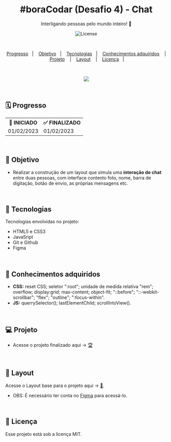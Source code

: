 <h1 align="center">#boraCodar (Desafio 4) - Chat</h1>

<p align="center">
Interligando pessoas pelo mundo inteiro! 🚀
</p>

<p align="center">
  <img alt="License" src="https://img.shields.io/static/v1?label=license&message=MIT&color=49AA26&labelColor=000000">
</p>

</br>

<p align="center">
  <a href="#-Progresso">Progresso</a>&nbsp;&nbsp;&nbsp;|&nbsp;&nbsp;&nbsp;
  <a href="#-Objetivo">Objetivo</a>&nbsp;&nbsp;&nbsp;|&nbsp;&nbsp;&nbsp;
  <a href="#-Tecnologias">Tecnologias</a>&nbsp;&nbsp;&nbsp;|&nbsp;&nbsp;&nbsp;
  <a href="#-Conhecimentos-adquiridos">Conhecimentos adquiridos</a>
  &nbsp;&nbsp;&nbsp;|&nbsp;&nbsp;&nbsp;
  <a href="#-Projeto">Projeto</a>
  &nbsp;&nbsp;&nbsp;|&nbsp;&nbsp;&nbsp;
  <a href="#-Layout">Layout</a>
  &nbsp;&nbsp;&nbsp;|&nbsp;&nbsp;&nbsp;
  <a href="#-Licença">Licença</a>&nbsp;&nbsp;&nbsp;|&nbsp;&nbsp;&nbsp;
</p>

</br>

<p align = "center">
<img src="https://i.imgur.com/9JAQs0C.png"/>
</p>

<br>

## 🗓️ Progresso

<div align="center">
  <table>
    <tr>
      <th>🚩 INICIADO</th>
      <th>✅ FINALIZADO</th>
    </tr>
    <tr>
      <td>01/02/2023</td>
      <td>01/02/2023</td>
    </tr>
  </table>
</div>

<br>

## 🎯 Objetivo

- Realizar a construção de um layout que simula uma <strong>interação de chat</strong> entre duas pessoas, com interface contento foto, nome, barra de digitação, botão de envio, as próprias mensagens etc.

<br>

## 🚀 Tecnologias

Tecnologias envolvidas no projeto:

- HTML5 e CSS3
- JavaSript
- Git e Github
- Figma

<br>

## 🧠 Conhecimentos adquiridos

<p align="justify">

- <Strong>CSS:</strong> reset CSS; seletor ":root"; unidade de medida relativa "rem"; overflow; display:grid; max-content; object-fit; "::before"; "::-webkit-scrollbar"; "flex"; "outline"; ":focus-within".
  <br/>
- <strong>JS:</strong> querrySelector(); lastElementChild; scrollIntoView().

</p>

<br/>

## 💻 Projeto

<p align="justify">

</p>

- Acesse o projeto finalizado aqui -> [🏆](https://pedro-suassuna.github.io/boraCodar_Desafio4)

<br>

## 🔖 Layout

Acesse o Layout base para o projeto aqui -> [🎨](<https://www.figma.com/file/MXNctW3Z4TgmS2LnnApAqS/%23boraCodar---Desafio-4-(Community)?t=WHQmErhEORHJ6Uzb-6>).
<br/>

- OBS: É necessário ter conta no [Figma](https://figma.com) para acessá-lo.

<br>

## 📖 Licença

Esse projeto está sob a licença MIT.
